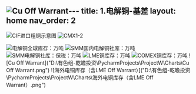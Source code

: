 ![Cu Off Warrant](https://github.com/user-attachments/assets/e682bfd7-ec56-4a9d-be31-5d9c91fad26b)---
title: 1.电解铜-基差
layout: home
nav_order: 2
---

![CIF进口粗铜示意图](https://basemetalwork-1322034489.cos.ap-shanghai.myqcloud.com/CIF%E8%BF%9B%E5%8F%A3%E7%B2%97%E9%93%9C.png)
![CMX1-2](https://basemetalwork-1322034489.cos.ap-shanghai.myqcloud.com/CMX%EF%BC%9A%E8%BF%9E%E4%B8%80-%E8%BF%9E%E4%BA%8C.png)

![电解铜全球库存：万吨]("D:\有色组-乾瞻投资\PycharmProjects\ProjectW\Charts\电解铜全球库存：万吨.png")
![SMM国内电解铜社库：万吨]("D:\有色组-乾瞻投资\PycharmProjects\ProjectW\Charts\SMM国内电解铜社库：万吨.png")
![SMM电解铜社库：保税：万吨]("D:\有色组-乾瞻投资\PycharmProjects\ProjectW\Charts\SMM电解铜社库：保税：万吨.png")
![LME铜库存：万吨]("D:\有色组-乾瞻投资\PycharmProjects\ProjectW\Charts\LME铜库存：万吨.png")
![COMEX铜库存：万吨]("D:\有色组-乾瞻投资\PycharmProjects\ProjectW\Charts\COMEX铜库存：万吨.png")
![Cu Off Warrant]("D:\有色组-乾瞻投资\PycharmProjects\ProjectW\Charts\Cu Off Warrant.png")
![海外电铜库存（含LME Off Warrant）]("D:\有色组-乾瞻投资\PycharmProjects\ProjectW\Charts\海外电铜库存（含LME Off Warrant）.png")

